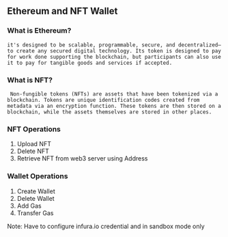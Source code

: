 ## Ethereum and NFT Wallet

### What is Ethereum?
` it's designed to be scalable, programmable, secure, and decentralized—to create any secured digital technology. Its token is designed to pay for work done supporting the blockchain, but participants can also use it to pay for tangible goods and services if accepted. `

### What is NFT?
` Non-fungible tokens (NFTs) are assets that have been tokenized via a blockchain. Tokens are unique identification codes created from metadata via an encryption function. These tokens are then stored on a blockchain, while the assets themselves are stored in other places.`

### NFT Operations
1. Upload NFT
2. Delete NFT
3. Retrieve NFT from web3 server using Address

### Wallet Operations
1. Create Wallet
2. Delete Wallet
3. Add Gas
4. Transfer Gas

Note: Have to configure infura.io credential and in sandbox mode only
